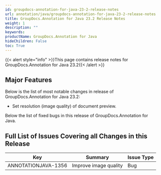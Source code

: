 ```yaml
---
id: groupdocs-annotation-for-java-23-2-release-notes
url: annotation/java/groupdocs-annotation-for-java-23-2-release-notes
title: GroupDocs.Annotation for Java 23.2 Release Notes
weight: 1
description: ""
keywords: 
productName: GroupDocs.Annotation for Java
hideChildren: False
toc: True
---
```


{{< alert style="info" >}}This page contains release notes for GroupDocs.Annotation for Java 23.2{{< /alert >}}

## Major Features

Below is the list of most notable changes in release of GroupDocs.Annotation for Java 23.2:
* Set resolution (image quality) of document preview.

Below the list of fixed bugs in this release of GroupDocs.Annotation for Java.

## Full List of Issues Covering all Changes in this Release

| Key | Summary | Issue Type |
| --- | --- | --- |
| ANNOTATIONJAVA-1356 | Improve image quality | Bug |
